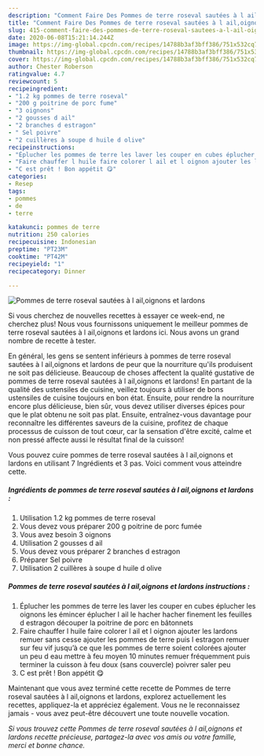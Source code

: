 ```yaml
---
description: "Comment Faire Des Pommes de terre roseval sautées à l ail,oignons et lardons"
title: "Comment Faire Des Pommes de terre roseval sautées à l ail,oignons et lardons"
slug: 415-comment-faire-des-pommes-de-terre-roseval-sautees-a-l-ail-oignons-et-lardons
date: 2020-06-08T15:21:14.244Z
image: https://img-global.cpcdn.com/recipes/14788b3af3bff386/751x532cq70/pommes-de-terre-roseval-sautees-a-l-ailoignons-et-lardons-photo-principale-de-la-recette.jpg
thumbnail: https://img-global.cpcdn.com/recipes/14788b3af3bff386/751x532cq70/pommes-de-terre-roseval-sautees-a-l-ailoignons-et-lardons-photo-principale-de-la-recette.jpg
cover: https://img-global.cpcdn.com/recipes/14788b3af3bff386/751x532cq70/pommes-de-terre-roseval-sautees-a-l-ailoignons-et-lardons-photo-principale-de-la-recette.jpg
author: Chester Roberson
ratingvalue: 4.7
reviewcount: 5
recipeingredient:
- "1.2 kg pommes de terre roseval"
- "200 g poitrine de porc fume"
- "3 oignons"
- "2 gousses d ail"
- "2 branches d estragon"
- " Sel poivre"
- "2 cuillères à soupe d huile d olive"
recipeinstructions:
- "Éplucher les pommes de terre les laver les couper en cubes éplucher les oignons les émincer éplucher l ail le hacher hacher finement les feuilles d estragon découper la poitrine de porc en bâtonnets"
- "Faire chauffer l huile faire colorer l ail et l oignon ajouter les lardons remuer sans cesse ajouter les pommes de terre puis l estragon remuer sur feu vif jusqu’à ce que les pommes de terre soient colorées ajouter un peu d eau mettre à feu moyen 10 minutes remuer fréquemment puis terminer la cuisson à feu doux (sans couvercle) poivrer saler peu"
- "C est prêt ! Bon appétit 😋"
categories:
- Resep
tags:
- pommes
- de
- terre

katakunci: pommes de terre 
nutrition: 250 calories
recipecuisine: Indonesian
preptime: "PT23M"
cooktime: "PT42M"
recipeyield: "1"
recipecategory: Dinner

---
```



![Pommes de terre roseval sautées à l ail,oignons et lardons](https://img-global.cpcdn.com/recipes/14788b3af3bff386/751x532cq70/pommes-de-terre-roseval-sautees-a-l-ailoignons-et-lardons-photo-principale-de-la-recette.jpg)

Si vous cherchez de nouvelles recettes à essayer ce week-end, ne cherchez plus! Nous vous fournissons uniquement le meilleur pommes de terre roseval sautées à l ail,oignons et lardons ici. Nous avons un grand nombre de recette à tester.

En général, les gens se sentent inférieurs à pommes de terre roseval sautées à l ail,oignons et lardons de peur que la nourriture qu'ils produisent ne soit pas délicieuse. Beaucoup de choses affectent la qualité gustative de pommes de terre roseval sautées à l ail,oignons et lardons! En partant de la qualité des ustensiles de cuisine, veillez toujours à utiliser de bons ustensiles de cuisine toujours en bon état. Ensuite, pour rendre la nourriture encore plus délicieuse, bien sûr, vous devez utiliser diverses épices pour que le plat obtenu ne soit pas plat. Ensuite, entraînez-vous davantage pour reconnaître les différentes saveurs de la cuisine, profitez de chaque processus de cuisson de tout cœur, car la sensation d'être excité, calme et non pressé affecte aussi le résultat final de la cuisson!

<!--inarticleads1-->

Vous pouvez cuire pommes de terre roseval sautées à l ail,oignons et lardons en utilisant 7 Ingrédients et 3 pas. Voici comment vous atteindre cette.

##### Ingrédients de pommes de terre roseval sautées à l ail,oignons et lardons :

1. Utilisation 1.2 kg pommes de terre roseval
1. Vous devez vous préparer 200 g poitrine de porc fumée
1. Vous avez besoin 3 oignons
1. Utilisation 2 gousses d ail
1. Vous devez vous préparer 2 branches d estragon
1. Préparer  Sel poivre
1. Utilisation 2 cuillères à soupe d huile d olive




<!--inarticleads2-->

##### Pommes de terre roseval sautées à l ail,oignons et lardons instructions :

1. Éplucher les pommes de terre les laver les couper en cubes éplucher les oignons les émincer éplucher l ail le hacher hacher finement les feuilles d estragon découper la poitrine de porc en bâtonnets
1. Faire chauffer l huile faire colorer l ail et l oignon ajouter les lardons remuer sans cesse ajouter les pommes de terre puis l estragon remuer sur feu vif jusqu’à ce que les pommes de terre soient colorées ajouter un peu d eau mettre à feu moyen 10 minutes remuer fréquemment puis terminer la cuisson à feu doux (sans couvercle) poivrer saler peu
1. C est prêt ! Bon appétit 😋




<!--inarticleads1-->

<p>
Maintenant que vous avez terminé cette recette de Pommes de terre roseval sautées à l ail,oignons et lardons, explorez actuellement les recettes, appliquez-la et appréciez également. Vous ne le reconnaissez jamais - vous avez peut-être découvert une toute nouvelle vocation.
</p>

<p>
<i>Si vous trouvez cette Pommes de terre roseval sautées à l ail,oignons et lardons recette précieuse, partagez-la avec vos amis ou votre famille, merci et bonne chance.</i>
</p>
